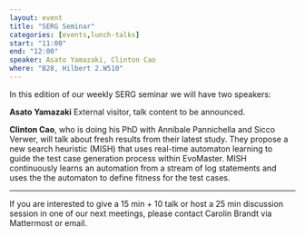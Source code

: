 ```yaml
---
layout: event
title: "SERG Seminar"
categories: [events,lunch-talks]
start: "11:00"
end: "12:00"
speaker: Asato Yamazaki, Clinton Cao
where: "B28, Hilbert 2.W510"
---
```


In this edition of our weekly SERG seminar we will have two speakers:

**Asato Yamazaki** External visitor, talk content to be announced.

**Clinton Cao**, who is doing his PhD with Annibale Pannichella and Sicco Verwer, will talk about fresh results from their latest study. They propose a new search heuristic (MISH) that uses real-time automaton learning to guide the test case generation process within EvoMaster. MISH continuously learns an automation from a stream of log statements and uses the the automaton to define fitness for the test cases.

---
If you are interested to give a 15 min + 10 talk or host a 25 min discussion session in one of our next meetings, please contact Carolin Brandt via Mattermost or email.
